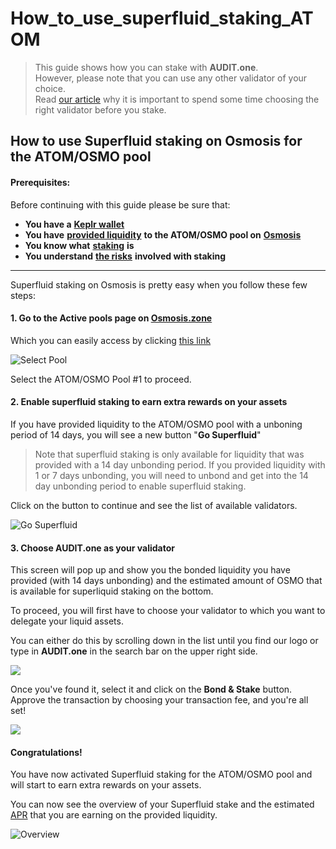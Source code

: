 # How\_to\_use\_superfluid\_staking\_ATOM

> This guide shows how you can stake with **AUDIT.one**.\
> However, please note that you can use any other validator of your choice.\
> Read [our article](../getting-started/importance\_of\_choosing\_the\_right\_validator.md) why it is important to spend some time choosing the right validator before you stake.

## How to use Superfluid staking on Osmosis for the ATOM/OSMO pool

#### Prerequisites:

Before continuing with this guide please be sure that:

* **You have a** [**Keplr wallet**](../crypto-wallets/how\_to\_create\_a\_keplr\_wallet.md)
* **You have** [**provided liquidity**](how\_to\_provide\_liquidity\_on\_osmosis.md) **to the ATOM/OSMO pool on** [**Osmosis**](https://app.osmosis.zone/pools)
* **You know what** [**staking**](../getting-started/what\_is\_staking.md) **is**
* **You understand** [**the risks**](../getting-started/risks\_of\_staking.md) **involved with staking**

***

Superfluid staking on Osmosis is pretty easy when you follow these few steps:

#### **1. Go to the Active pools page on** [**Osmosis.zone**](https://app.osmosis.zone/pools)

Which you can easily access by clicking [this link](https://app.osmosis.zone/pools)

![Select Pool](https://user-images.githubusercontent.com/95366163/156808885-d95a4a07-246b-43c4-8848-abaa672bec7a.png)

Select the ATOM/OSMO Pool #1 to proceed.

#### **2. Enable superfluid staking to earn extra rewards on your assets**

If you have provided liquidity to the ATOM/OSMO pool with a unboning period of 14 days, you will see a new button "**Go Superfluid**"

> Note that superfluid staking is only available for liquidity that was provided with a 14 day unbonding period. If you provided liquidity with 1 or 7 days unbonding, you will need to unbond and get into the 14 day unbonding period to enable superfluid staking.

Click on the button to continue and see the list of available validators.

![Go Superfluid](https://user-images.githubusercontent.com/95366163/157019981-268b45d5-77d1-42fc-a462-a46b8711b890.png)

#### **3. Choose AUDIT.one as your validator**

This screen will pop up and show you the bonded liquidity you have provided (with 14 days unbonding) and the estimated amount of OSMO that is available for superliquid staking on the bottom.

To proceed, you will first have to choose your validator to which you want to delegate your liquid assets.

You can either do this by scrolling down in the list until you find our logo or type in **AUDIT.one** in the search bar on the upper right side.

![](https://user-images.githubusercontent.com/95366163/157020221-6e724a18-def5-4d9a-9ff2-fcb9c4698a01.png)

Once you've found it, select it and click on the **Bond & Stake** button.\
Approve the transaction by choosing your transaction fee, and you're all set!

![](https://user-images.githubusercontent.com/95366163/158547220-5b09bce6-5c35-4fc1-a144-64e41f7643a5.png)

#### **Congratulations!**

You have now activated Superfluid staking for the ATOM/OSMO pool and will start to earn extra rewards on your assets.

You can now see the overview of your Superfluid stake and the estimated [APR](../glossary/apr.md) that you are earning on the provided liquidity.

![Overview](https://user-images.githubusercontent.com/95366163/157021633-8ba58a9f-19b6-4db6-9f04-98d7d8fdc4e0.png)
